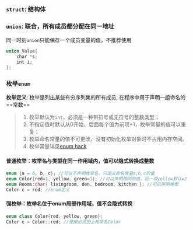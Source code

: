 ### `struct`: 结构体

### `union`: 联合，所有成员都分配在同一地址
同一时刻`union`只能保存一个成员变量的值，不推荐使用
```cpp
union Value{
    char *s;
    int i;
};
```
### 枚举`enum`
**枚举定义**: 枚举是列出某些有穷序列集的所有成员, 在程序中用于声明一组命名的==常数==

> 1. 枚举默认为`int`，必须是一种带符号或无符号的整数类型；
> 2. 不指定值时默认从0开始，后面每个值为前项+1，枚举常量的值可以重复；
> 3. 枚举命名常量的值不可更改，没有初始化枚举对象时不占用内存空间。
> 4. 枚举常量详见[enum hack](..\1.编译与链接\1.编译预处理.md)

#### 普通枚举：枚举名与类型在同一作用域内，值可以隐式转换成整数
    
```cpp
enum {a = 0, b, c}; //可以不声明枚举名，只定义命名常量a,b,c的值
enum Color{red=1, yellow, green=1}; //可以声明相同的值，后一项yellow默认=2
enum Rooms:char{ livingroom, den, bedroom, kitchen }; //可以声明类型
Color c = red; //enum定义
```    
#### 强枚举：枚举名位于enum局部作用域，值不会隐式转换
    
```cpp
enum class Color{red, yellow, green};
Color c = Color::red; //使用必须加上枚举名Color
```